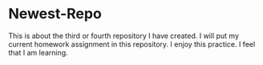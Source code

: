 # Newest-Repo
This is about the third or fourth repository I have created. I will put my current homework assignment in this repository. I enjoy this practice. I feel that I am learning.
